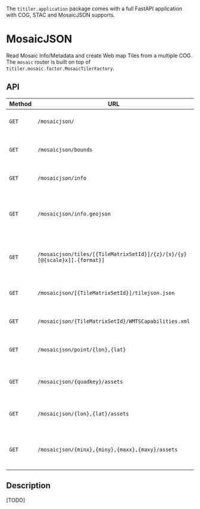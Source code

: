 
The `titiler.application` package comes with a full FastAPI application with COG, STAC and MosaicJSON supports.

# MosaicJSON

Read Mosaic Info/Metadata and create Web map Tiles from a multiple COG. The `mosaic` router is built on top of `titiler.mosaic.factor.MosaicTilerFactory`.

## API

| Method | URL                                                             | Output    | Description
| ------ | --------------------------------------------------------------- |---------- |--------------
| `GET`  | `/mosaicjson/`                                                             | JSON      | return a MosaicJSON document
| `GET`  | `/mosaicjson/bounds`                                                       | JSON      | return bounds info for a MosaicJSON
| `GET`  | `/mosaicjson/info`                                                         | JSON      | return basic info for a MosaicJSON
| `GET`  | `/mosaicjson/info.geojson`                                                 | GeoJSON   | return basic info for a MosaicJSON as a GeoJSON feature
| `GET`  | `/mosaicjson/tiles/[{TileMatrixSetId}]/{z}/{x}/{y}[@{scale}x][.{format}]`  | image/bin | create a web map tile image from a MosaicJSON
| `GET`  | `/mosaicjson/[{TileMatrixSetId}]/tilejson.json`                            | JSON      | return a Mapbox TileJSON document
| `GET`  | `/mosaicjson/{TileMatrixSetId}/WMTSCapabilities.xml`                       | XML       | return OGC WMTS Get Capabilities
| `GET`  | `/mosaicjson/point/{lon},{lat}`                                            | JSON      | return pixel value from a MosaicJSON dataset
| `GET`  | `/mosaicjson/{quadkey}/assets`                                             | JSON      | return list of assets overlapping a quadkey
| `GET`  | `/mosaicjson/{lon},{lat}/assets`                                           | JSON      | return list of assets overlapping a point
| `GET`  | `/mosaicjson/{minx},{miny},{maxx},{maxy}/assets`                           | JSON      | return list of assets overlapping a bounding box

## Description

[TODO]
